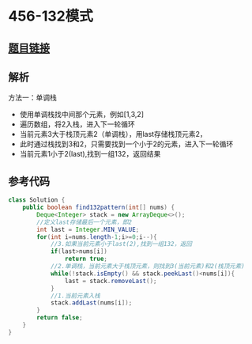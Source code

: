 # 456-132模式

## [题目链接](https://leetcode-cn.com/problems/132-pattern/)

## 解析
方法一：单调栈
- 使用单调栈找中间那个元素，例如[1,3,2]
- 遍历数组，将2入栈，进入下一轮循环
- 当前元素3大于栈顶元素2（单调栈），用last存储栈顶元素2，
- 此时通过栈找到3和2，只需要找到一个小于2的元素，进入下一轮循环
- 当前元素1小于2(last),找到一组132，返回结果

## 参考代码
```Java
class Solution {
    public boolean find132pattern(int[] nums) {
        Deque<Integer> stack = new ArrayDeque<>();
        //定义last存储最后一个元素，即2
        int last = Integer.MIN_VALUE;
        for(int i=nums.length-1;i>=0;i--){
            //3.如果当前元素小于last(2),找到一组132，返回
            if(last>nums[i])
                return true;
            //2.单调栈，当前元素大于栈顶元素，则找到3(当前元素)和2(栈顶元素)
            while(!stack.isEmpty() && stack.peekLast()<nums[i]){
                last = stack.removeLast();
            }
            //1.当前元素入栈
            stack.addLast(nums[i]);
        }
        return false;
    }
}
```